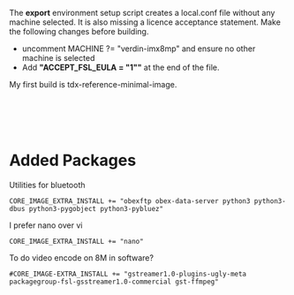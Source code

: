 The **export** environment setup script creates a local.conf file without any machine selected. It is also missing a licence acceptance statement. Make the following changes before building.

- uncomment MACHINE ?= "verdin-imx8mp" and ensure no other machine is selected
- Add **"ACCEPT_FSL_EULA = "1""** at the end of the file.

My first build is tdx-reference-minimal-image.

&nbsp;
======

# Added Packages

Utilities for bluetooth
```
CORE_IMAGE_EXTRA_INSTALL += "obexftp obex-data-server python3 python3-dbus python3-pygobject python3-pybluez"
```

I prefer nano over vi
```
CORE_IMAGE_EXTRA_INSTALL += "nano"
```

To do video encode on 8M in software?
```
#CORE_IMAGE-EXTRA_INSTALL += "gstreamer1.0-plugins-ugly-meta packagegroup-fsl-gsstreamer1.0-commercial gst-ffmpeg"
```